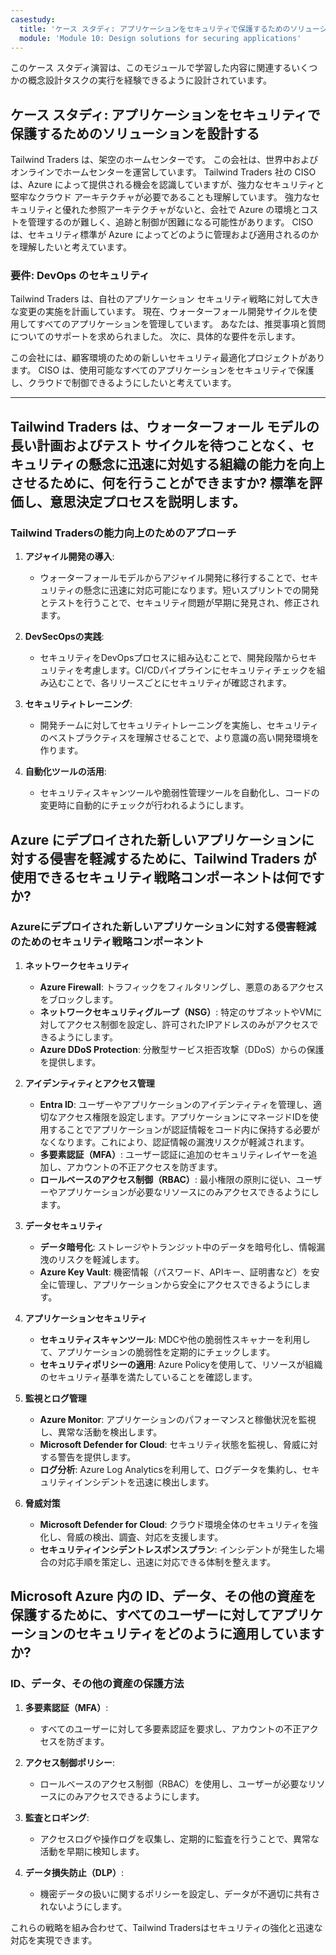```yaml
---
casestudy:
  title: 'ケース スタディ: アプリケーションをセキュリティで保護するためのソリューションを設計する'
  module: 'Module 10: Design solutions for securing applications'
---
```


このケース スタディ演習は、このモジュールで学習した内容に関連するいくつかの概念設計タスクの実行を経験できるように設計されています。

## ケース スタディ: アプリケーションをセキュリティで保護するためのソリューションを設計する

Tailwind Traders は、架空のホームセンターです。 この会社は、世界中およびオンラインでホームセンターを運営しています。 Tailwind Traders 社の CISO は、Azure によって提供される機会を認識していますが、強力なセキュリティと堅牢なクラウド アーキテクチャが必要であることも理解しています。 強力なセキュリティと優れた参照アーキテクチャがないと、会社で Azure の環境とコストを管理するのが難しく、追跡と制御が困難になる可能性があります。 CISO は、セキュリティ標準が Azure によってどのように管理および適用されるのかを理解したいと考えています。

### 要件: DevOps のセキュリティ

Tailwind Traders は、自社のアプリケーション セキュリティ戦略に対して大きな変更の実施を計画しています。 現在、ウォーターフォール開発サイクルを使用してすべてのアプリケーションを管理しています。 あなたは、推奨事項と質問についてのサポートを求められました。 次に、具体的な要件を示します。

この会社には、顧客環境のための新しいセキュリティ最適化プロジェクトがあります。 CISO は、使用可能なすべてのアプリケーションをセキュリティで保護し、クラウドで制御できるようにしたいと考えています。

---

## Tailwind Traders は、ウォーターフォール モデルの長い計画およびテスト サイクルを待つことなく、セキュリティの懸念に迅速に対処する組織の能力を向上させるために、何を行うことができますか? 標準を評価し、意思決定プロセスを説明します。

### Tailwind Tradersの能力向上のためのアプローチ  
  
1. **アジャイル開発の導入**:  
   - ウォーターフォールモデルからアジャイル開発に移行することで、セキュリティの懸念に迅速に対応可能になります。短いスプリントでの開発とテストを行うことで、セキュリティ問題が早期に発見され、修正されます。  
  
2. **DevSecOpsの実践**:  
   - セキュリティをDevOpsプロセスに組み込むことで、開発段階からセキュリティを考慮します。CI/CDパイプラインにセキュリティチェックを組み込むことで、各リリースごとにセキュリティが確認されます。  
  
3. **セキュリティトレーニング**:  
   - 開発チームに対してセキュリティトレーニングを実施し、セキュリティのベストプラクティスを理解させることで、より意識の高い開発環境を作ります。  
  
4. **自動化ツールの活用**:  
   - セキュリティスキャンツールや脆弱性管理ツールを自動化し、コードの変更時に自動的にチェックが行われるようにします。  

## Azure にデプロイされた新しいアプリケーションに対する侵害を軽減するために、Tailwind Traders が使用できるセキュリティ戦略コンポーネントは何ですか?

### Azureにデプロイされた新しいアプリケーションに対する侵害軽減のためのセキュリティ戦略コンポーネント  
 
1. **ネットワークセキュリティ**  
   - **Azure Firewall**: トラフィックをフィルタリングし、悪意のあるアクセスをブロックします。  
   - **ネットワークセキュリティグループ（NSG）**: 特定のサブネットやVMに対してアクセス制御を設定し、許可されたIPアドレスのみがアクセスできるようにします。  
   - **Azure DDoS Protection**: 分散型サービス拒否攻撃（DDoS）からの保護を提供します。  
  
2. **アイデンティティとアクセス管理**  
   - **Entra ID**: ユーザーやアプリケーションのアイデンティティを管理し、適切なアクセス権限を設定します。アプリケーションにマネージドIDを使用することでアプリケーションが認証情報をコード内に保持する必要がなくなります。これにより、認証情報の漏洩リスクが軽減されます。
   - **多要素認証（MFA）**: ユーザー認証に追加のセキュリティレイヤーを追加し、アカウントの不正アクセスを防ぎます。  
   - **ロールベースのアクセス制御（RBAC）**: 最小権限の原則に従い、ユーザーやアプリケーションが必要なリソースにのみアクセスできるようにします。  
  
3. **データセキュリティ**  
   - **データ暗号化**: ストレージやトランジット中のデータを暗号化し、情報漏洩のリスクを軽減します。  
   - **Azure Key Vault**: 機密情報（パスワード、APIキー、証明書など）を安全に管理し、アプリケーションから安全にアクセスできるようにします。  
  
4. **アプリケーションセキュリティ**  
   - **セキュリティスキャンツール**: MDCや他の脆弱性スキャナーを利用して、アプリケーションの脆弱性を定期的にチェックします。  
   - **セキュリティポリシーの適用**: Azure Policyを使用して、リソースが組織のセキュリティ基準を満たしていることを確認します。  
  
5. **監視とログ管理**  
   - **Azure Monitor**: アプリケーションのパフォーマンスと稼働状況を監視し、異常な活動を検出します。  
   - **Microsoft Defender for Cloud**: セキュリティ状態を監視し、脅威に対する警告を提供します。  
   - **ログ分析**: Azure Log Analyticsを利用して、ログデータを集約し、セキュリティインシデントを迅速に検出します。  
  
6. **脅威対策**  
   - **Microsoft Defender for Cloud**: クラウド環境全体のセキュリティを強化し、脅威の検出、調査、対応を支援します。  
   - **セキュリティインシデントレスポンスプラン**: インシデントが発生した場合の対応手順を策定し、迅速に対応できる体制を整えます。  
  
## Microsoft Azure 内の ID、データ、その他の資産を保護するために、すべてのユーザーに対してアプリケーションのセキュリティをどのように適用していますか?

### ID、データ、その他の資産の保護方法  
  
1. **多要素認証（MFA）**:  
   - すべてのユーザーに対して多要素認証を要求し、アカウントの不正アクセスを防ぎます。  
  
2. **アクセス制御ポリシー**:  
   - ロールベースのアクセス制御（RBAC）を使用し、ユーザーが必要なリソースにのみアクセスできるようにします。  
  
3. **監査とロギング**:  
   - アクセスログや操作ログを収集し、定期的に監査を行うことで、異常な活動を早期に検知します。  
  
4. **データ損失防止（DLP）**:  
   - 機密データの扱いに関するポリシーを設定し、データが不適切に共有されないようにします。  
  
これらの戦略を組み合わせて、Tailwind Tradersはセキュリティの強化と迅速な対応を実現できます。  
